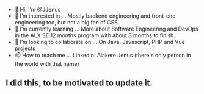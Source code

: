 - 👋 Hi, I’m @JJenus
- 👀 I’m interested in ...
Mostly backend engineering and front-end engineering too, 
but not a big fan of CSS. 
- 🌱 I’m currently learning ...
More about Software Engineering and DevOps in the 
ALX SE 12 months program with about 3 months to finish. 
- 💞️ I’m looking to collaborate on ...
On Java, Javascript, PHP and Vue projects 
- 📫 How to reach me ...
LinkedIn: Alakere Jenus (there's only person in the world with that name) 

## I did this, to be motivated to update it. 
<!---
JJenus/JJenus is a ✨ special ✨ repository because its `README.md` (this file) appears on your GitHub profile.
You can click the Preview link to take a look at your changes.
--->
